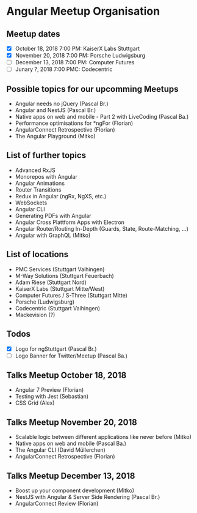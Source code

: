 # Angular Meetup Organisation

## Meetup dates
- [X] October 18, 2018 7:00 PM: KaiserX Labs Stuttgart
- [X] November 20, 2018 7:00 PM: Porsche Ludwigsburg
- [ ] December 13, 2018 7:00 PM: Computer Futures
- [ ] Junary ?, 2018 7:00 PMC: Codecentric

## Possible topics for our upcomming Meetups
- Angular needs no jQuery (Pascal Br.)
- Angular and NestJS (Pascal Br.)
- Native apps on web and mobile - Part 2 with LiveCoding (Pascal Ba.)
- Performance optimisations for \*ngFor (Florian)
- AngularConnect Retrospective (Florian)
- The Angular Playground (Mitko) 

## List of further topics
- Advanced RxJS
- Monorepos with Angular
- Angular Animations
- Router Transitions
- Redux in Angular (ngRx, NgXS, etc.)
- WebSockets
- Angular CLI
- Generating PDFs with Angular
- Angular Cross Plattform Apps with Electron
- Angular Router/Routing In-Depth (Guards, State, Route-Matching, ...)
- Angular with GraphQL (Mitko)

## List of locations
- PMC Services (Stuttgart Vaihingen)
- M-Way Solutions (Stuttgart Feuerbach)
- Adam Riese (Stuttgart Nord)
- KaiserX Labs (Stuttgart Mitte/West)
- Computer Futures / S-Three (Stuttgart Mitte)
- Porsche (Ludwigsburg)
- Codecentric (Stuttgart Vaihingen)
- Mackevision (?)

## Todos
- [X] Logo for ngStuttgart (Pascal Br.)
- [ ] Logo Banner for Twitter/Meetup (Pascal Ba.)

## Talks Meetup October 18, 2018
- Angular 7 Preview (Florian)
- Testing with Jest (Sebastian)
- CSS Grid (Alex)

## Talks Meetup November 20, 2018
- Scalable logic between different applications like never before (Mitko)
- Native apps on web and mobile (Pascal Ba.)
- The Angular CLI (David Müllerchen)
- AngularConnect Retrospective (Florian)

## Talks Meetup December 13, 2018
- Boost up your component development (Mitko)
- NestJS with Angular & Server Side Rendering (Pascal Br.)
- AngularConnect Review (Florian)
